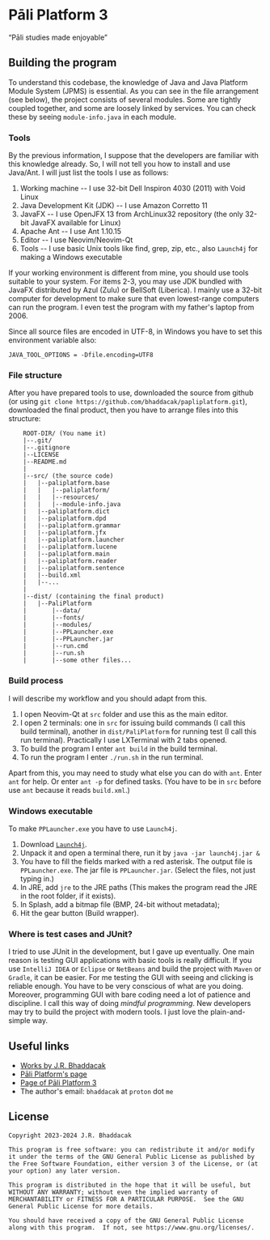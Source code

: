 # Pāli Platform 3
“Pāli studies made enjoyable”

## Building the program
To understand this codebase, the knowledge of Java and Java Platform Module System (JPMS) is essential. As you can see in the file arrangement (see below), the project consists of several modules. Some are tightly coupled together, and some are loosely linked by services. You can check these by seeing `module-info.java` in each module.

### Tools
By the previous information, I suppose that the developers are familiar with this knowledge already. So, I will not tell you how to install and use Java/Ant. I will just list the tools I use as follows:

1. Working machine -- I use 32-bit Dell Inspiron 4030 (2011) with Void Linux
2. Java Development Kit (JDK) -- I use Amazon Corretto 11
3. JavaFX -- I use OpenJFX 13 from ArchLinux32 repository (the only 32-bit JavaFX available for Linux)
4. Apache Ant -- I use Ant 1.10.15
5. Editor -- I use Neovim/Neovim-Qt
6. Tools -- I use basic Unix tools like find, grep, zip, etc., also `Launch4j` for making a Windows executable

If your working environment is different from mine, you should use tools suitable to your system. For items 2-3, you may use JDK bundled with JavaFX distributed by Azul (Zulu) or BellSoft (Liberica). I mainly use a 32-bit computer for development to make sure that even lowest-range computers can run the program. I even test the program with my father's laptop from 2006.

Since all source files are encoded in UTF-8, in Windows you have to set this environment variable also:

```
JAVA_TOOL_OPTIONS = -Dfile.encoding=UTF8
```

### File structure
After you have prepared tools to use, downloaded the source from github (or using `git clone https://github.com/bhaddacak/papliplatform.git`), downloaded the final product, then you have to arrange files into this structure:

```
	ROOT-DIR/ (You name it)
	|--.git/
	|--.gitignore
  	|--LICENSE
  	|--README.md
	|
	|--src/ (the source code)
	|   |--paliplatform.base
	|   |   |--paliplatform/
	|   |   |--resources/
	|   |   |--module-info.java
	|   |--paliplatform.dict
	|   |--paliplatform.dpd
	|   |--paliplatform.grammar
	|   |--paliplatform.jfx
	|   |--paliplatform.launcher
	|   |--paliplatform.lucene
	|   |--paliplatform.main
	|   |--paliplatform.reader
	|   |--paliplatform.sentence
	|   |--build.xml
	|   |--...
	|
	|--dist/ (containing the final product)
	|   |--PaliPlatform
	|       |--data/
	|       |--fonts/
	|       |--modules/
	|       |--PPLauncher.exe
	|       |--PPLauncher.jar
	|       |--run.cmd
	|       |--run.sh
	|       |--some other files...
```

### Build process
I will describe my workflow and you should adapt from this.

1. I open Neovim-Qt at `src` folder and use this as the main editor.
2. I open 2 terminals: one in `src` for issuing build commands (I call this build terminal), another in `dist/PaliPlatform` for running test (I call this run terminal). Practically I use LXTerminal with 2 tabs opened.
3. To build the program I enter `ant build` in the build terminal.
4. To run the program I enter `./run.sh` in the run terminal.

Apart from this, you may need to study what else you can do with `ant`. Enter `ant` for help. Or enter `ant -p` for defined tasks. (You have to be in `src` before use `ant` because it reads `build.xml`.)

### Windows executable
To make `PPLauncher.exe` you have to use `Launch4j`.

1. Download [`Launch4j`](http://launch4j.sourceforge.net).
2. Unpack it and open a terminal there, run it by `java -jar launch4j.jar &`
3. You have to fill the fields marked with a red asterisk. The output file is `PPLauncher.exe`. The jar file is `PPLauncher.jar`. (Select the files, not just typing in.)
4. In JRE, add `jre` to the JRE paths (This makes the program read the JRE in the root folder, if it exists).
5. In Splash, add a bitmap file (BMP, 24-bit without metadata);
6. Hit the gear button (Build wrapper).

### Where is test cases and JUnit?
I tried to use JUnit in the development, but I gave up eventually. One main reason is testing GUI applications with basic tools is really difficult. If you use `IntelliJ IDEA` or `Eclipse` or `NetBeans` and build the project with `Maven` or `Gradle`, it can be easier. For me testing the GUI with seeing and clicking is reliable enough. You have to be very conscious of what are you doing. Moreover, programming GUI with bare coding need a lot of patience and discipline. I call this way of doing *mindful programming*. New developers may try to build the project with modern tools. I just love the plain-and-simple way.

## Useful links
- [Works by J.R. Bhaddacak](https://bhaddacak.github.io)
- [Pāli Platform's page](https://bhaddacak.github.io/paliplatform)
- [Page of Pāli Platform 3](https://bhaddacak.github.io/platform3)
- The author's email: `bhaddacak` at `proton` dot `me`

## License
```
Copyright 2023-2024 J.R. Bhaddacak

This program is free software: you can redistribute it and/or modify
it under the terms of the GNU General Public License as published by
the Free Software Foundation, either version 3 of the License, or (at
your option) any later version.

This program is distributed in the hope that it will be useful, but
WITHOUT ANY WARRANTY; without even the implied warranty of
MERCHANTABILITY or FITNESS FOR A PARTICULAR PURPOSE.  See the GNU
General Public License for more details.

You should have received a copy of the GNU General Public License
along with this program.  If not, see https://www.gnu.org/licenses/.
```

